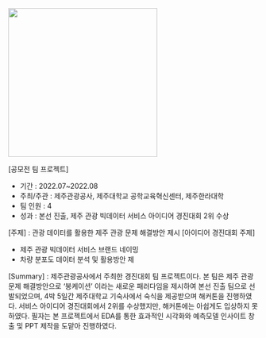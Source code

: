 
<img src ="[https://user-images.githubusercontent.com/86222332/231688215-c89dd66b-b8a6-4594-acb5-593192f267cf.png](https://cdn.imweb.me/upload/S20201206edacb998eff51/cf46b7a971385.jpg)" heigjt=600 width=300/>

[공모전 팀 프로젝트]
- 기간 : 2022.07~2022.08
- 주최/주관 : 제주관광공사, 제주대학교 공학교육혁신센터, 제주한라대학
- 팀 인원 : 4
- 성과 : 본선 진출, 제주 관광 빅데이터 서비스 아이디어 경진대회 2위 수상

[주제] : 관광 데이터를 활용한 제주 관광 문제 해결방안 제시
[아이디어 경진대회 주제]
- 제주 관광 빅데이터 서비스 브랜드 네이밍
- 차량 분포도 데이터 분석 및 활용방안 제    

[Summary] : 제주관광공사에서 주최한 경진대회 팀 프로젝트이다.
본 팀은 제주 관광 문제 해결방안으로 ‘봉케이션’ 이라는 새로운 패러다임을 제시하여 본선 진출 팀으로 선발되었으며, 4박 5일간 제주대학교 기숙사에서 숙식을 제공받으며 해커톤을 진행하였다. 서비스 아이디어 경진대회에서 2위를 수상했지만, 해커톤에는 아쉽게도 입상하지 못하였다.
필자는 본 프로젝트에서 EDA를 통한 효과적인 시각화와 예측모델 인사이트 창출 및 PPT 제작을 도맡아 진행하였다.

